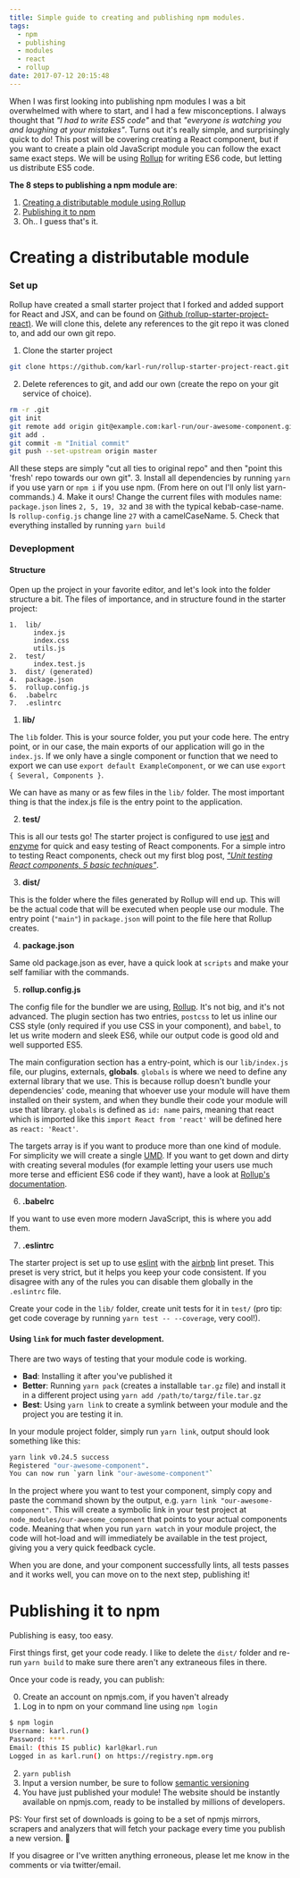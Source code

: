 ```yaml
---
title: Simple guide to creating and publishing npm modules.
tags:
  - npm
  - publishing
  - modules
  - react
  - rollup
date: 2017-07-12 20:15:48
---
```


When I was first looking into publishing npm modules I was a bit overwhelmed with where to start, and I had a few misconceptions. I always thought that _"I had to write ES5 code"_ and that _"everyone is watching you and laughing at your mistakes"_. Turns out it's really simple, and surprisingly quick to do! This post will be covering creating a React component, but if you want to create a plain old JavaScript module you can follow the exact same exact steps. We will be using [Rollup](https://github.com/rollup/rollup) for writing ES6 code, but letting us distribute ES5 code.

**The 8 steps to publishing a npm module are**:

1. [Creating a distributable module using Rollup](#creating-a-distributable-module)
2. [Publishing it to npm](#publishing-it-to-npm)
3. Oh.. I guess that's it.

# Creating a distributable module

### Set up

Rollup have created a small starter project that I forked and added support for React and JSX, and can be found on [Github (rollup-starter-project-react)](https://github.com/karl-run/rollup-starter-project-react). We will clone this, delete any references to the git repo it was cloned to, and add our own git repo.

1. Clone the starter project

```bash
git clone https://github.com/karl-run/rollup-starter-project-react.git
```

2. Delete references to git, and add our own (create the repo on your git service of choice).

```bash
rm -r .git
git init
git remote add origin git@example.com:karl-run/our-awesome-component.git
git add .
git commit -m "Initial commit"
git push --set-upstream origin master
```

All these steps are simply "cut all ties to original repo" and then "point this 'fresh' repo towards our own git". 3. Install all dependencies by running `yarn` if you use yarn or `npm i` if you use npm. (From here on out I'll only list yarn-commands.) 4. Make it ours! Change the current files with modules name: `package.json` lines `2, 5, 19, 32` and `38` with the typical kebab-case-name. Is `rollup-config.js` change line `27` with a camelCaseName. 5. Check that everything installed by running `yarn build`

### Deveplopment

#### Structure

Open up the project in your favorite editor, and let's look into the folder structure a bit. The files of importance, and in structure found in the starter project:

```none
1.  lib/
      index.js
      index.css
      utils.js
2.  test/
      index.test.js
3.  dist/ (generated)
4.  package.json
5.  rollup.config.js
6.  .babelrc
7.  .eslintrc
```

1. **lib/**

The `lib` folder. This is your source folder, you put your code here. The entry point, or in our case, the main exports of our application will go in the `index.js`. If we only have a single component or function that we need to export we can use `export default ExampleComponent`, or we can use `export { Several, Components }`.

We can have as many or as few files in the `lib/` folder. The most important thing is that the index.js file is the entry point to the application.

2. **test/**

This is all our tests go! The starter project is configured to use [jest](https://facebook.github.io/jest/) and [enzyme](https://github.com/airbnb/enzyme) for quick and easy testing of React components. For a simple intro to testing React components, check out my first blog post, [_"Unit testing React components, 5 basic techniques"_](/2017/06/30/getting-up-and-running-with-testing-react/).

3. **dist/**

This is the folder where the files generated by Rollup will end up. This will be the actual code that will be executed when people use our module. The entry point (`"main"`) in `package.json` will point to the file here that Rollup creates.

4. **package.json**

Same old package.json as ever, have a quick look at `scripts` and make your self familiar with the commands.

5. **rollup.config.js**

The config file for the bundler we are using, [Rollup](https://github.com/rollup/rollup). It's not big, and it's not advanced. The plugin section has two entries, `postcss` to let us inline our CSS style (only required if you use CSS in your component), and `babel`, to let us write modern and sleek ES6, while our output code is good old and well supported ES5.

The main configuration section has a entry-point, which is our `lib/index.js` file, our plugins, externals, **globals**. `globals` is where we need to define any external library that we use. This is because rollup doesn't bundle your dependencies' code, meaning that whoever use your module will have them installed on their system, and when they bundle their code your module will use that library. `globals` is defined as `id: name` pairs, meaning that react which is imported like this `import React from 'react'` will be defined here as `react: 'React'`.

The targets array is if you want to produce more than one kind of module. For simplicity we will create a single [UMD](https://github.com/umdjs/umd). If you want to get down and dirty with creating several modules (for example letting your users use much more terse and efficient ES6 code if they want), have a look at [Rollup's documentation](https://github.com/rollup/rollup/wiki/pkg.module).

6. **.babelrc**

If you want to use even more modern JavaScript, this is where you add them.

7. **.eslintrc**

The starter project is set up to use [eslint](http://eslint.org/) with the [airbnb](https://www.npmjs.com/package/eslint-config-airbnb) lint preset. This preset is very strict, but it helps you keep your code consistent. If you disagree with any of the rules you can disable them globally in the `.eslintrc` file.

Create your code in the `lib/` folder, create unit tests for it in `test/` (pro tip: get code coverage by running `yarn test -- --coverage`, very cool!).

#### Using `link` for **much** faster development.

There are two ways of testing that your module code is working.

- **Bad**: Installing it after you've published it
- **Better**: Running `yarn pack` (creates a installable `tar.gz` file) and install it in a different project using `yarn add /path/to/targz/file.tar.gz`
- **Best**: Using `yarn link` to create a symlink between your module and the project you are testing it in.

In your module project folder, simply run `yarn link`, output should look something like this:

```bash
yarn link v0.24.5 success
Registered "our-awesome-component".
You can now run `yarn link "our-awesome-component"`
```

In the project where you want to test your component, simply copy and paste the command shown by the output, e.g. `yarn link "our-awesome-component"`. This will create a symbolic link in your test project at `node_modules/our-awesome_component` that points to your actual components code. Meaning that when you run `yarn watch` in your module project, the code will hot-load and will immediately be available in the test project, giving you a very quick feedback cycle.

When you are done, and your component successfully lints, all tests passes and it works well, you can move on to the next step, publishing it!

# Publishing it to npm

Publishing is easy, too easy.

First things first, get your code ready. I like to delete the `dist/` folder and re-run `yarn build` to make sure there aren't any extraneous files in there.

Once your code is ready, you can publish:

0. Create an account on npmjs.com, if you haven't already
1. Log in to npm on your command line using `npm login`

```bash
$ npm login
Username: karl.run()
Password: ****
Email: (this IS public) karl@karl.run
Logged in as karl.run() on https://registry.npm.org
```

2. `yarn publish`
3. Input a version number, be sure to follow [semantic versioning](https://docs.npmjs.com/getting-started/semantic-versioning)
4. You have just published your module! The website should be instantly available on npmjs.com, ready to be installed by millions of developers.

PS: Your first set of downloads is going to be a set of npmjs mirrors, scrapers and analyzers that will fetch your package every time you publish a new version. 🤖

If you disagree or I've written anything erroneous, please let me know in the comments or via twitter/email.
